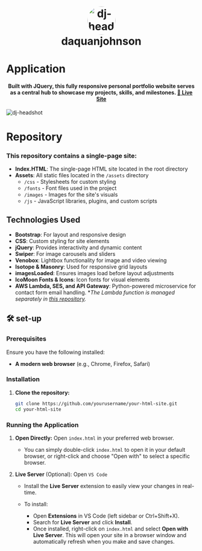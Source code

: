 <h1 align="center"> 
<img style="border-radius:50%" src="./assets/images/daquanjohnson-nft-headshot.jpeg" width="75" height="75" alt="dj-headshot" /> 
</br> daquanjohnson
</h1>

# Application
<h4 align="center">
Built with JQuery, this fully responsive personal portfolio website serves as a central hub to showcase my projects, skills, and milestones.
<a href="https://daquanjohnson.me" target="_blank" rel="noreferrer"> 🍾 Live Site</a>
<!-- This first iteration of <a href="https://daquanjohnson.me">daquanjohnson.me</a> built with jquery and bootstrap.  -->
</h4>

<img  src="./assets/images/dj-me.png" alt="dj-headshot" /> 

# Repository
### This repository contains a single-page site:
- **Index.HTML**: The single-page HTML site located in the root directory
- **Assets**: All static files located in the `/assets` directory
  - `/css` - Stylesheets for custom styling
  - `/fonts` - Font files used in the project
  - `/images` - Images for the site's visuals
  - `/js` - JavaScript libraries, plugins, and custom scripts

## Technologies Used
- **Bootstrap**: For layout and responsive design
- **CSS**: Custom styling for site elements
- **jQuery**: Provides interactivity and dynamic content
- **Swiper**: For image carousels and sliders
- **Venobox**: Lightbox functionality for image and video viewing
- **Isotope & Masonry**: Used for responsive grid layouts
- **imagesLoaded**: Ensures images load before layout adjustments
- **IcoMoon Fonts & Icons**: Icon fonts for visual elements
- **AWS Lambda, SES, and API Gateway**: Python-powered  microservice for contact form email handling. **The Lambda function is managed separately in [this repository](https://github.com/Deanjjohnson/lambdas).*

## 🛠 set-up

### Prerequisites

Ensure you have the following installed:

- **A modern web browser** (e.g., Chrome, Firefox, Safari)

### Installation

1. **Clone the repository:**

    ```bash
    git clone https://github.com/yourusername/your-html-site.git
    cd your-html-site
    ```

### Running the Application

1. **Open Directly:** Open `index.html` in your preferred web browser.
    - You can simply double-click `index.html` to open it in your default browser, or right-click and choose "Open with" to select a specific browser.

2. **Live Server** (Optional): Open `VS Code`

    - Install the **Live Server** extension to easily view your changes in real-time.

    - To install:
      - Open **Extensions** in VS Code (left sidebar   or Ctrl+Shift+X).
      - Search for **Live Server** and click **Install**.
      - Once installed, right-click on `index.html` and select **Open with Live Server**. This will open your site in a browser window and automatically refresh when you make and save changes.
